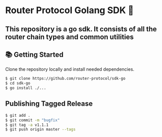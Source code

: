 # Router Protocol Golang SDK 🌟
This repository is a go sdk. It consists of all the router chain types and common utilities
---

## 📚 Getting Started

Clone the repository locally and install needed dependencies. 

```bash
$ git clone https://github.com/router-protocol/sdk-go
$ cd sdk-go
$ go install ./...
```
## Publishing Tagged Release

```bash
$ git add .
$ git commit -m "bugfix"
$ git tag -a v1.1.1
$ git push origin master --tags
```